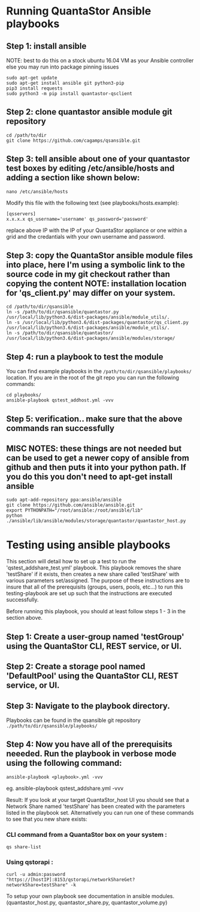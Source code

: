 # Running QuantaStor Ansible playbooks

## Step 1: install ansible
NOTE: best to do this on a stock ubuntu 16.04 VM as your Ansible controller else you may run into package pinning issues

    sudo apt-get update
    sudo apt-get install ansible git python3-pip
    pip3 install requests
    sudo python3 -m pip install quantastor-qsclient

## Step 2: clone quantastor ansible module git repository

    cd /path/to/dir
    git clone https://github.com/cagamps/qsansible.git

## Step 3: tell ansible about one of your quantastor test boxes by editing /etc/ansible/hosts and adding a section like shown below:

    nano /etc/ansible/hosts

Modify this file with the following text (see playbooks/hosts.example):

    [qsservers]
    x.x.x.x qs_username='username' qs_password='password'


replace above IP with the IP of your QuantaStor appliance or one within a grid and the credantials with your own username and password.

## Step 3: copy the QuantaStor ansible module files into place, here I'm using a symbolic link to the source code in my git checkout rather than copying the content NOTE: installation location for 'qs_client.py' may differ on your system.

    cd /path/to/dir/qsansible
    ln -s /path/to/dir/qsansible/quantastor.py /usr/local/lib/python3.6/dist-packages/ansible/module_utils/.
    ln -s /usr/local/lib/python3.6/dist-packages/quantastor/qs_client.py /usr/local/lib/python3.6/dist-packages/ansible/module_utils/.
    ln -s /path/to/dir/qsansible/quantastor/ /usr/local/lib/python3.6/dist-packages/ansible/modules/storage/

## Step 4: run a playbook to test the module

You can find example playbooks in the `/path/to/dir/qsansible/playbooks/` location. If you are in the root of the git repo you can run the following commands:

    cd playbooks/
    ansible-playbook qstest_addhost.yml -vvv

## Step 5: verification.. make sure that the above commands ran successfully


## MISC NOTES: these things are not needed but can be used to get a newer copy of ansible from github and then puts it into your python path.  If you do this you don't need to apt-get install ansible
    sudo apt-add-repository ppa:ansible/ansible
    git clone https://github.com/ansible/ansible.git
    export PYTHONPATH="/root/ansible:/root/ansible/lib"
    python ./ansible/lib/ansible/modules/storage/quantastor/quantastor_host.py 

# Testing using ansible playbooks

This section will detail how to set up a test to run the 'qstest_addshare_test.yml' playbook. This playbook removes the share 'testShare'
if it exists, then creates a new share called 'testShare' with various parameters set/assigned. The purpose of these instructions are to insure that 
all of the prerequisits (groups, users, pools, etc...) to run this testing-playbook are set up such that the instructions are executed successfully.

Before running this playbook, you should at least follow steps 1 - 3 in the section above.

## Step 1: Create a user-group named 'testGroup' using the QuantaStor CLI, REST service, or UI.

## Step 2: Create a storage pool named 'DefaultPool' using the QuantaStor CLI, REST service, or UI.

## Step 3: Navigate to the playbook directory. 

Playbooks can be found in the qsansible git repository `./path/to/dir/qsansible/playbooks/`

## Step 4: Now you have all of the prerequisits neeeded. Run the playbook in verbose mode using the following command:

    ansible-playbook <playbook>.yml -vvv

eg.
    ansible-playbook qstest_addshare.yml -vvv

Result: If you look at your target QuantaStor_host UI you should see that a Network Share named 'testShare' 
has been created with the parameters listed in the playbook set. Alternatively you can run one of these commands to see that you new share exists:

### CLI command from a QuantaStor box on your system :
    qs share-list

### Using qstorapi :
    curl -u admin:password "https://[hostIP]:8153/qstorapi/networkShareGet?networkShare=testShare" -k

To setup your own playbook see documentation in ansible modules. (quantastor_host.py, quantastor_share.py, quantastor_volume.py)